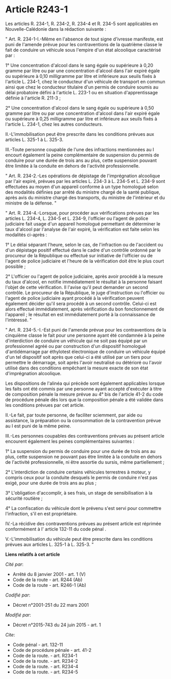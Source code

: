 # Article R243-1

Les articles R. 234-1, R. 234-2, R. 234-4 et R. 234-5 sont applicables en Nouvelle-Calédonie dans la rédaction suivante : 

" Art. R. 234-1-I.-Même en l'absence de tout signe d'ivresse manifeste, est puni de l'amende prévue pour les contraventions
de la quatrième classe le fait de conduire un véhicule sous l'empire d'un état alcoolique caractérisé par : 

1° Une concentration d'alcool dans le sang égale ou supérieure à 0,20 gramme par litre ou par une concentration d'alcool dans
l'air expiré égale ou supérieure à 0,10 milligramme par litre et inférieure aux seuils fixés à l'article L. 234-1, chez le
conducteur d'un véhicule de transport en commun ainsi que chez le conducteur titulaire d'un permis de conduire soumis au
délai probatoire défini à l'article L. 223-1 ou en situation d'apprentissage définie à l'article R. 211-3 ; 

2° Une concentration d'alcool dans le sang égale ou supérieure à 0,50 gramme par litre ou par une concentration d'alcool dans
l'air expiré égale ou supérieure à 0,25 milligramme par litre et inférieure aux seuils fixés à l'article L. 234-1, chez les
autres conducteurs. 

II.-L'immobilisation peut être prescrite dans les conditions prévues aux articles L. 325-1 à L. 325-3. 

III.-Toute personne coupable de l'une des infractions mentionnées au I encourt également la peine complémentaire de
suspension du permis de conduire pour une durée de trois ans au plus, cette suspension pouvant être limitée à la conduite en
dehors de l'activité professionnelle. 

" Art. R. 234-2.-Les opérations de dépistage de l'imprégnation alcoolique par l'air expiré, prévues par les articles L. 234-3
à L. 234-5 et L. 234-9 sont effectuées au moyen d'un appareil conforme à un type homologué selon des modalités définies par
arrêté du ministre chargé de la santé publique, après avis du ministre chargé des transports, du ministre de l'intérieur et
du ministre de la défense. " 

" Art. R. 234-4.-Lorsque, pour procéder aux vérifications prévues par les articles L. 234-4, L. 234-5 et L. 234-9, l'officier
ou l'agent de police judiciaire fait usage d'un appareil homologué permettant de déterminer le taux d'alcool par l'analyse de
l'air expiré, la vérification est faite selon les modalités ci-après : 

1° Le délai séparant l'heure, selon le cas, de l'infraction ou de l'accident ou d'un dépistage positif effectué dans le cadre
d'un contrôle ordonné par le procureur de la République ou effectué sur initiative de l'officier ou de l'agent de police
judiciaire et l'heure de la vérification doit être le plus court possible ; 

2° L'officier ou l'agent de police judiciaire, après avoir procédé à la mesure du taux d'alcool, en notifie immédiatement le
résultat à la personne faisant l'objet de cette vérification. Il l'avise qu'il peut demander un second contrôle. Le procureur
de la République, le juge d'instruction ou l'officier ou l'agent de police judiciaire ayant procédé à la vérification peuvent
également décider qu'il sera procédé à un second contrôle. Celui-ci est alors effectué immédiatement, après vérification du
bon fonctionnement de l'appareil ; le résultat en est immédiatement porté à la connaissance de l'intéressé. " 

" Art. R. 234-5.-I.-Est puni de l'amende prévue pour les contraventions de la cinquième classe le fait pour une personne
ayant été condamnée à la peine d'interdiction de conduire un véhicule qui ne soit pas équipé par un professionnel agréé ou
par construction d'un dispositif homologué d'antidémarrage par éthylotest électronique de conduire un véhicule équipé d'un
tel dispositif soit après que celui-ci a été utilisé par un tiers pour permettre le démarrage, soit après l'avoir neutralisé
ou détérioré ou l'avoir utilisé dans des conditions empêchant la mesure exacte de son état d'imprégnation alcoolique. 

Les dispositions de l'alinéa qui précède sont également applicables lorsque les faits ont été commis par une personne ayant
accepté d'exécuter à titre de composition pénale la mesure prévue au 
4° bis de l'article 41-2 du code de procédure pénale 
dès lors que la composition pénale a été validée dans les conditions prévues par cet article. 

II.-Le fait, par toute personne, de faciliter sciemment, par aide ou assistance, la préparation ou la consommation de la
contravention prévue au I est puni de la même peine. 

III.-Les personnes coupables des contraventions prévues au présent article encourent également les peines complémentaires
suivantes : 

1° La suspension du permis de conduire pour une durée de trois ans au plus, cette suspension ne pouvant pas être limitée à la
conduite en dehors de l'activité professionnelle, ni être assortie du sursis, même partiellement ; 

2° L'interdiction de conduire certains véhicules terrestres à moteur, y compris ceux pour la conduite desquels le permis de
conduire n'est pas exigé, pour une durée de trois ans au plus ; 

3° L'obligation d'accomplir, à ses frais, un stage de sensibilisation à la sécurité routière ; 

4° La confiscation du véhicule dont le prévenu s'est servi pour commettre l'infraction, s'il en est propriétaire. 

IV.-La récidive des contraventions prévues au présent article est réprimée conformément à l'
article 132-11 du code pénal
. 

V.-L'immobilisation du véhicule peut être prescrite dans les conditions prévues aux articles L. 325-1 à L. 325-3. "

**Liens relatifs à cet article**

_Cité par_:

  - Arrêté du 8 janvier 2001 - art. 1 (V)
  - Code de la route - art. R244 (Ab)
  - Code de la route - art. R246-1 (Ab)

_Codifié par_:

  - Décret n°2001-251 du 22 mars 2001

_Modifié par_:

  - Décret n°2015-743 du 24 juin 2015 - art. 1

_Cite_:

  - Code pénal - art. 132-11
  - Code de procédure pénale - art. 41-2
  - Code de la route. - art. R234-1
  - Code de la route. - art. R234-2
  - Code de la route. - art. R234-4
  - Code de la route. - art. R234-5
